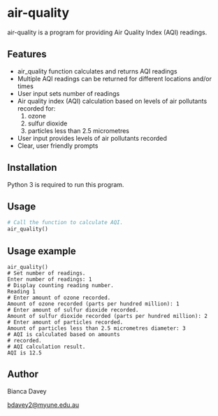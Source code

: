 # air-quality

air-quality is a program for providing Air Quality Index (AQI) readings.

## Features

* air_quality function calculates and returns AQI readings
* Multiple AQI readings can be returned for different locations and/or times
* User input sets number of readings
* Air quality index (AQI) calculation based on levels of air pollutants recorded for: 
  1. ozone
  2. sulfur dioxide
  3. particles less than 2.5 micrometres
* User input provides levels of air pollutants recorded
* Clear, user friendly prompts

## Installation

Python 3 is required to run this program.

## Usage

```python
# Call the function to calculate AQI.
air_quality()  
```

## Usage example

```
air_quality()
# Set number of readings.
Enter number of readings: 1 
# Display counting reading number.
Reading 1 
# Enter amount of ozone recorded.
Amount of ozone recorded (parts per hundred million): 1
# Enter amount of sulfur dioxide recorded.
Amount of sulfur dioxide recorded (parts per hundred million): 2
# Enter amount of particles recorded.
Amount of particles less than 2.5 micrometres diameter: 3
# AQI is calculated based on amounts
# recorded.
# AQI calculation result.
AQI is 12.5

```

## Author

Bianca Davey 

bdavey2@myune.edu.au

